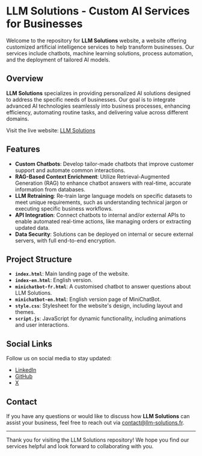 # LLM Solutions - Custom AI Services for Businesses

Welcome to the repository for **LLM Solutions** website, a website offering customized artificial intelligence services to help transform businesses. Our services include chatbots, machine learning solutions, process automation, and the deployment of tailored AI models.

## Overview

**LLM Solutions** specializes in providing personalized AI solutions designed to address the specific needs of businesses. Our goal is to integrate advanced AI technologies seamlessly into business processes, enhancing efficiency, automating routine tasks, and delivering value across different domains.

Visit the live website: [LLM Solutions](https://llm-solutions.fr)

## Features

- **Custom Chatbots**: Develop tailor-made chatbots that improve customer support and automate common interactions.
- **RAG-Based Context Enrichment**: Utilize Retrieval-Augmented Generation (RAG) to enhance chatbot answers with real-time, accurate information from databases.
- **LLM Retraining**: Re-train large language models on specific datasets to meet unique requirements, such as understanding technical jargon or executing specific business workflows.
- **API Integration**: Connect chatbots to internal and/or external APIs to enable automated real-time actions, like managing orders or extracting updated data.
- **Data Security**: Solutions can be deployed on internal or secure external servers, with full end-to-end encryption.

## Project Structure

- **`index.html`**: Main landing page of the website.
- **`index-en.html`**: English version.
- **`minichatbot-fr.html`**: A customised chatbot to answer questions about LLM Solutions.
- **`minichatbot-en.html`**: English version page of MiniChatBot.
- **`style.css`**: Stylesheet for the website's design, including layout and themes.
- **`script.js`**: JavaScript for dynamic functionality, including animations and user interactions.

## Social Links

Follow us on social media to stay updated:

- [LinkedIn](https://www.linkedin.com/company/llm-solution)
- [GitHub](https://github.com/LLM-Solution)
- [X](https://x.com/LLMSolutions)

<!-- ## License
This project is licensed under the MIT License. See the [LICENSE](LICENSE) file for more information. -->

## Contact

If you have any questions or would like to discuss how **LLM Solutions** can assist your business, feel free to reach out via [contact@llm-solutions.fr](mailto:contact@llm-solutions.fr).

---
Thank you for visiting the LLM Solutions repository! We hope you find our services helpful and look forward to collaborating with you.
